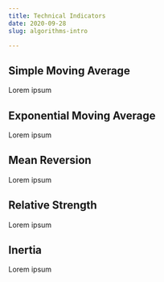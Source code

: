 ```yaml
---
title: Technical Indicators
date: 2020-09-28
slug: algorithms-intro

---
```

## Simple Moving Average

Lorem ipsum

## Exponential Moving Average

Lorem ipsum

## Mean Reversion

Lorem ipsum

## Relative Strength

Lorem ipsum

## Inertia

Lorem ipsum